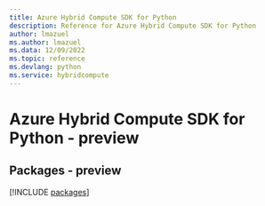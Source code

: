 ```yaml
---
title: Azure Hybrid Compute SDK for Python
description: Reference for Azure Hybrid Compute SDK for Python
author: lmazuel
ms.author: lmazuel
ms.data: 12/09/2022
ms.topic: reference
ms.devlang: python
ms.service: hybridcompute
---
```

# Azure Hybrid Compute SDK for Python - preview
## Packages - preview
[!INCLUDE [packages](hybrid-compute-index.md)]